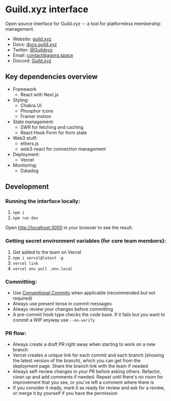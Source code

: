 # Guild.xyz interface

Open source interface for Guild.xyz -- a tool for platformless membership management.

- Website: [guild.xyz](https://guild.xyz)
- Docs: [docs.guild.xyz](https://docs.guild.xyz/)
- Twitter: [@Guildxyz](https://twitter.com/guildxyz)
- Email: [contact@agora.space](mailto:contact@agora.space)
- Discord: [Guild.xyz](https://discord.gg/guildxyz)

## Key dependencies overview

- Framework
  - React with Next.js
- Styling:
  - Chakra UI
  - Phosphor icons
  - Framer motion
- State management:
  - SWR for fetching and caching
  - React Hook Form for form state
- Web3 stuff:
  - ethers.js
  - web3-react for connection management
- Deployment:
  - Vercel
- Monitoring:
  - Datadog

## Development

### Running the interface locally:

1. `npm i`
1. `npm run dev`

Open [http://localhost:3000](http://localhost:3000) in your browser to see the result.

### Getting secret environment variables (for core team members):

1. Get added to the team on Vercel
1. `npm i vercel@latest -g`
1. `vercel link`
1. `vercel env pull .env.local`

### Committing:

- Use [Conventional Commits](https://www.conventionalcommits.org/en/v1.0.0/) when applicable (recommended but not required)
- Always use present tense in commit messages
- Always review your changes before committing
- A pre-commit hook type checks the code base. If it fails but you want to commit a WIP anyway use `--no-verify`

### PR flow:

- Always create a draft PR right away when starting to work on a new branch
- Vercel creates a unique link for each commit and each branch (showing the latest version of the branch), which you can get from the deployment page. Share the branch link with the team if needed
- Always self-review changes in your PR before asking others. Refactor, clean up and add comments if needed. Repeat until there's no room for improvement that you see, or you've left a comment where there is
- If you consider it ready, mark it as ready for review and ask for a review, or merge it by yourself if you have the permission
